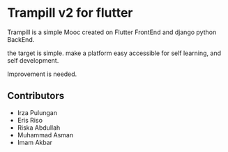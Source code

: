 Trampill v2 for flutter
=======================

Trampill is a simple Mooc created on Flutter FrontEnd and django python BackEnd.

the target is simple. 
make a platform easy accessible for self learning, and self development.

Improvement is needed.


Contributors
------------
  * Irza Pulungan
  * Eris Riso
  * Riska Abdullah
  * Muhammad Asman
  * Imam Akbar
